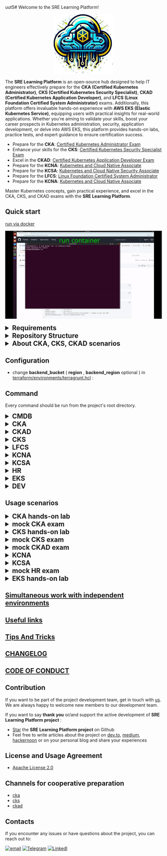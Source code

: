 uut5# Welcome to the SRE Learning Platform!
<p align="center">
    <a href="https://github.com/ViktorUJ/cks"><img src="https://raw.githubusercontent.com/ViktorUJ/terraform-aws-vpc/master/img/logo_192x192.png" width="192" height="192" alt="SRE Learning Platform"/></a>
</p>


The **SRE Learning Platform** is an open-source hub designed to help IT engineers effectively prepare for the **CKA (Certified Kubernetes Administrator)**, **CKS (Certified Kubernetes Security Specialist)**, **CKAD (Certified Kubernetes Application Developer)**, and **LFCS (Linux Foundation Certified System Administrator)** exams. Additionally, this platform offers invaluable hands-on experience with **AWS EKS (Elastic Kubernetes Service)**, equipping users with practical insights for real-world applications. Whether you're aiming to validate your skills, boost your career prospects in Kubernetes administration, security, application development, or delve into AWS EKS, this platform provides hands-on labs, practice tests, and expert guidance to ensure certification success.

- Prepare for the **CKA**: [Certified Kubernetes Administrator Exam](https://training.linuxfoundation.org/certification/certified-kubernetes-administrator-cka/)
- Enhance your skills for the **CKS**: [Certified Kubernetes Security Specialist Exam](https://training.linuxfoundation.org/certification/certified-kubernetes-security-specialist/)
- Excel in the **CKAD**: [Certified Kubernetes Application Developer Exam](https://training.linuxfoundation.org/certification/certified-kubernetes-application-developer-ckad/)
- Prepare for the **KCNA**: [Kubernetes and Cloud Native Associate](https://training.linuxfoundation.org/certification/kubernetes-cloud-native-associate/)
- Prepare for the **KCSA**: [Kubernetes and Cloud Native Security Associate](https://training.linuxfoundation.org/certification/kubernetes-and-cloud-native-security-associate-kcsa/)
- Prepare for the **LFCS**: [Linux Foundation Certified System Administrator](https://training.linuxfoundation.org/certification/linux-foundation-certified-sysadmin-lfcs/)
- Prepare for the **KCNA**: [Kubernetes and Cloud Native Associate](https://training.linuxfoundation.org/certification/kubernetes-cloud-native-associate/)


Master Kubernetes concepts, gain practical experience, and excel in the CKA, CKS, and CKAD exams with the **SRE Learning Platform**.


## Quick start
[run via docker](docs%2Frun_from_docker.MD)

[![video instruction](docs%2Fimages%2Frun_via_docker.gif)](https://youtu.be/Xh6sWzafBmw "run via docker")


<details>
  <summary style="font-weight: bold; font-size: 1.5em;">Requirements</summary>

- [GNU Make](https://www.gnu.org/software/make/) >= 4.2.1
- [terrafrom](https://developer.hashicorp.com/terraform/tutorials/aws-get-started/install-cli)  >= v1.6.6
- [terragrunt](https://terragrunt.gruntwork.io/docs/getting-started/install/) >= v0.54.8
- [jq](https://jqlang.github.io/jq/download/) >= 1.6
- [aws IAM user](https://docs.aws.amazon.com/IAM/latest/UserGuide/id_users_create.html)  + [Access key](https://docs.aws.amazon.com/IAM/latest/UserGuide/id_credentials_access-keys.html)  (or [IAM role](https://docs.aws.amazon.com/IAM/latest/UserGuide/id_roles.html) ) with  [Admin privilege  for VPC, EC2, IAM, EKS](https://docs.aws.amazon.com/IAM/latest/UserGuide/access_policies.html)
- [AWS CLI](https://docs.aws.amazon.com/cli/latest/userguide/getting-started-version.html) > 2.2.30
- [aws profile](https://docs.aws.amazon.com/cli/latest/userguide/cli-configure-files.html)

**Or you can** [run via docker](docs%2Frun_from_docker.MD)  ( [video instruction](https://youtu.be/Xh6sWzafBmw) )

</details>

<details>
  <summary style="font-weight: bold; font-size: 1.5em;">Repository Structure</summary>

The repository is organized into the following sections:

- **[Makefile](Makefile)** - File contains scenarios for launching hands-on labs and mock exams.
- **[tasks](tasks)** - Directory contains lab scenarios and mock exam scripts.
  - **[cka](tasks%2Fcka)** - Directory contains everything related to CKA.
    - **[labs](tasks%2Fcka%2Flabs)**  - Directory  contains hands-on labs for the CKA exam.
    - **[mock](tasks%2Fcka%2Fmock)**  - Directory contains mock scripts for the CKA exam.
  - **[cks](tasks%2Fcks)** - Directory contains everything related to CKS.
    - **[labs](tasks%2Fcks%2Flabs)**  - Directory contains hands-on labs for the CKS exam.
    - **[mock](tasks%2Fcks%2Fmock)**  - Directory contains mock scripts for the CKS exam.
- **[terraform](terraform)** - Directory contains  modules and Terraform environments.
  - **[environments](terraform%2Fenvironments)** - Directory contains terragrunt (terraform) environments.
  - **[modules](terraform%2Fmodules)** - Directory contains terraform modules.

</details>

<details>
  <summary style="font-weight: bold; font-size: 1.5em;">About CKA, CKS, CKAD scenarios</summary>

- the platform uses **aws**  to create following resources :  **vpc**, **subnets**, **security groups**, **ec2** (spot ), **s3**
- after you launch the scenarios the platform will create all the necessary resources   and give access to k8s clusters.
- to create clusters the platform uses **kubeadm**
- you can easily add your own scenario using the already existing terraform module [k8s_self_managment](terraform%2Fmodules%2Fk8s_self_managment)
- [k8s_self_managment](terraform%2Fmodules%2Fk8s_self_managment)  module supports versions:
````
k8s version  : [ 1.21 , 1.33 ]   https://kubernetes.io/releases/
Rintime :
    docker                   [1.21 , 1.23]
    cri-o                    [1.21 , 1.29]
    containerd               [1.21 , 1.33]   # cks, cka  default 1.30
    containerd_gvizor        [1.21 , 1.33]
OS for nodes  :
   ubuntu  :  20.04 LTS  ,  22.04 LTS   # cks default  22.04 LTS
CNI :  calico ,culium
````
</details>

## Configuration
- change  **backend_bucket** ( **region** , **backend_region**  optional ) in [terraform/environments/terragrunt.hcl](terraform%2Fenvironments%2Fterragrunt.hcl#L4) :


## Command
Every command should be run from the project's root directory.
<details>
  <summary style="font-weight: bold; font-size: 1.5em;">CMDB</summary>

- ``make cmdb_get_env_all`` - get a list of all resources in CMDB
- ``USER_ID='myuser' ENV_ID='01' make cmdb_get_user_env_data`` - show all created resources of user **myuser** in environment **01**
- ``USER_ID='myuser' ENV_ID='01' make cmdb_get_user_env_lock`` - show all lock resources of user **myuser** in environment **01**
- ``USER_ID='myuser' ENV_ID='01' make cmdb_get_user_env_lock`` - show all lock resources of user **myuser** in environment **01**
- ``USER_ID='myuser' make cmdb_get_user_env_lock`` - show all lock resources of user **myuser** in **all** environment
- ``USER_ID='myuser' make cmdb_get_user_env_data`` - show all data resources of user **myuser** in **all** environment
- ``CMDB_ITEM='CMDB_data_myuser_02_k8s_cluster1' make cmdb_get_item`` - getting detailed information about **CMDB_data_myuser_02_k8s_cluster1** resource.


</details>

<details>
  <summary style="font-weight: bold; font-size: 1.5em;">CKA</summary>

### cka task
- ``TASK=01 make run_cka_task`` - create cka [hands-on labs](docs%2Flabs.MD#cka-labs) number 01
- ``TASK=01 make delete_cka_task`` - delete cka hands-on labs
- ``TASK=01 make run_cka_task_clean`` - run cka_task with clean terragrunt cache  for  cka_task
- ``make output_cka_task `` - show **outputs** from   **cka_task**
### cka mock
- ``TASK=01 make run_cka_mock`` - create mock  CKA exam [number 01](tasks%2Fcka%2Fmock%2F01)
- ``make delete_cka_mock`` - delete mock  CKA exam
- ``TASK=01 make run_cka_mock_clean`` - create mock  CKA exam [number 01](tasks%2Fcka%2Fmock%2F01)  with clean terragrunt cache
- ``make output_cka_mock `` - show **outputs** from   **cka_mock**

</details>

<details>
  <summary style="font-weight: bold; font-size: 1.5em;">CKAD</summary>

### ckad mock
- ``TASK=01 make run_ckad_mock`` - create mock  CKAD exam [number 01](tasks%2Fckad%2Fmock%2F01)
- ``make delete_ckad_mock`` - delete mock  CKAD exam
- ``TASK=01 make run_ckad_mock_clean`` - create mock  CKAD exam [number 01](tasks%2Fckad%2Fmock%2F01)  with clean terragrunt cache
- ``make output_ckad_mock `` - show **outputs** from   **ckad_mock**

</details>

<details>
  <summary style="font-weight: bold; font-size: 1.5em;">CKS</summary>

### cks task
- ``TASK=10 make run_cks_task`` - create cks [hands-on labs](docs%2Flabs.MD#cks-labs) number 10
- ``TASK=10 make delete_cks_task`` - delete cks hands-on labs
- ``TASK=10  make run_cks_task_clean`` - run cks_task with clean terragrunt cache  for  cks_task
- ``make output_cks_task `` - show **outputs** from   **cks_task**
### cks mock
- ``TASK=01 make run_cks_mock`` - create mock  CKS exam [number 01](tasks%2Fcks%2Fmock%2F01)
- ``make delete_cks_mock`` - delete mock  CKS exam
- ``TASK=01 make run_cks_mock_clean`` - create mock  CKS exam [number 01](tasks%2Fcks%2Fmock%2F01)  with clean terragrunt cache
- ``make output_cks_mock `` - show **outputs** from   **cks_mock**
</details>

<details>
  <summary style="font-weight: bold; font-size: 1.5em;">LFCS</summary>

### lfcs mock

- ``TASK=01 make run_lfcs_mock`` - create mock LFCS exam [number 01](tasks/lfcs/mock/01/)
- ``make delete_lfcs_mock`` - delete mock LFCS exam
- ``TASK=01 make delete_lfcs_mock_clean`` - delete mock LFCS exam [number 01](tasks/lfcs/mock/01/) with cleaning terragrunt cache
- ``make output_lfcs_mock`` - show **outputs** from  **lfcs_mock**

</details>

<details>
  <summary style="font-weight: bold; font-size: 1.5em;">KCNA</summary>

### KCNA

- check examle questions in [kcna](tasks%2Fkcna) directory

</details>

<details>
  <summary style="font-weight: bold; font-size: 1.5em;">KCSA</summary>

- check examle questions in [kcsa](tasks%2Fkcsa) directory

</details>


<details>
  <summary style="font-weight: bold; font-size: 1.5em;">HR</summary>

- ``TASK=01 make run_hr_mock`` - create mock  hr exam [number 01](tasks%2Fhr%2Fmock%2F01)
- ``make delete_hr_mock`` - delete mock  hr exam
- ``TASK=01 make run_hr_mock_clean`` - create mock  CKS exam [number 01](tasks%2Fhr%2Fmock%2F01)  with clean terragrunt cache
- ``make output_hr_mock `` - show **outputs** from   **hr_mock**
</details>

<details>
  <summary style="font-weight: bold; font-size: 1.5em;">EKS</summary>

- ``TASK={lab_number} make run_eks_task`` create hands-on lab
- ``make delete_eks_task`` delete eks lab cluster
</details>

<details>
  <summary style="font-weight: bold; font-size: 1.5em;">DEV</summary>

- ``make lint`` run linter on the project

</details>

## Usage scenarios


<details>
  <summary style="font-weight: bold; font-size: 1.5em;">CKA hands-on lab</summary>

- choose [a hands-on lab](docs%2Flabs.MD#cka-labs) number
- create cka lab cluster ``TASK={lab_number} make run_cka_task``
- find {master_external_ip} in terraform output
- log in to master node via ssh  ``ssh ubuntu@{master_external_ip} -i {key}``
- check init logs `` tail -f /var/log/cloud-init-output.log ``
- read lab descriptions in ``{lab_number}/README.MD``
- check solution in ``{lab_number}/SOLUTION.MD``
- delete cka lab cluster ``make delete_cka_task``
- clean cka lab cluster ``.terraform`` folder  ``make clean_cka_task ``
</details>

<details>
  <summary style="font-weight: bold; font-size: 1.5em;">mock CKA exam</summary>

  [Video instruction for launching **CKA mock exam**](https://www.youtube.com/watch?v=P-YYX4CTWIg)

- choose [a mock exam](tasks%2Fcka%2Fmock) number
- change instance type from ``spot`` to ``ondemand`` in  ``{mock_number}/env.hcl`` if you need
- create mock  CKA exam ``TASK={mock_number} make run_cka_mock``
- find ``worker_pc_ip`` in ``terraform output``
- connect to ``worker_pc_ip``  with your ssh key and user ``ubuntu``
- open questions list ``{mock_number}/README.MD`` and do tasks
- use ``ssh  {kubernetes_nodename}`` from  work pc to connect to node
- run ``time_left`` on work pc to check time
- run ``check_result`` on work pc to check result
- delete mock  CKA exam `make delete_cka_mock`
- find exam solutions  in ``{mock_number}/worker/files/solutions)`` and * [Video](https://youtu.be/IZsqAPpbBxM)  for [mock 01](tasks%2Fcka%2Fmock%2F01) .
- find  exam tests in ``{mock_number}/worker/files/tests.bats)``
</details>


<details>
  <summary style="font-weight: bold; font-size: 1.5em;">CKS hands-on lab</summary>

- choose [CKS lab](docs%2Flabs.MD#cks-labs)  number
- change **ami_id** in ``{lab_number}/scripts/terragrunt.hcl`` if you changed **region**
- create cka lab cluster ``TASK={lab_number} make run_cks_task``
- find {master_external_ip} in terraform output
- log in to master node via ssh  ``ssh ubuntu@{master_external_ip} -i {key}``
- check init logs `` tail -f /var/log/cloud-init-output.log ``
- read lab descriptions in ``{lab_number}/README.MD``
- check solution in ``{lab_number}/SOLUTION.MD``
- delete cks lab cluster ``make delete_cks_task``
- clean cks lab cluster ``.terraform`` folder  ``make clean_cks_task ``
</details>

<details>
  <summary style="font-weight: bold; font-size: 1.5em;">mock CKS exam</summary>

  [Video instruction for launching **CKS mock exam**](https://youtu.be/_GbsBOMaJ9Q)

### mock  CKS exam
- choose [a mock exam](tasks%2Fcks%2Fmock) number
- change **ubuntu_version** in ``{mock_number}/env.hcl`` if you need
- change instance type from ``spot`` to ``ondemand`` in  ``{mock_number}/env.hcl`` if you need
- create mock  CKS exam ``TASK={mock_number} make run_cks_mock`` or ``TASK={mock_number} make run_cks_mock_clean`` if you'd like  to run with **clean** terragrunt cache
- find ``worker_pc_ip`` in ``terraform output``
- connect to ``worker_pc_ip``  with your ssh key and user ``ubuntu``
- open questions list ``{mock_number}/README.MD`` and do tasks
- use ``ssh  {kubernetes_nodename}`` from  work pc to connect to node
- run ``time_left`` on work pc to check time
- run ``check_result`` on work pc to check result
- delete mock  CKS exam `make delete_cks_mock`
- find exam solutions in ``{mock_number}/worker/files/solutions``  [mock 1 solutions](tasks%2Fcks%2Fmock%2F01%2Fworker%2Ffiles%2Fsolutions)  and [video](https://youtu.be/I8CPwcGbrG8)
- find exam tests in ``{mock_number}/worker/files/tests.bats``
</details>

<details>
  <summary style="font-weight: bold; font-size: 1.5em;">mock CKAD exam</summary>

  [Video instruction for launching **CKAD mock exam**](https://youtu.be/7X4Y9QhbTsk)

### mock  CKAD exam
- choose [a mock exam](tasks%2Fckad%2Fmock)  number
- change **ubuntu_version** in ``{mock_number}/env.hcl`` if you need
- change instance type from ``spot`` to ``ondemand`` in  ``{mock_number}/env.hcl`` if you need
- create mock  CKAD exam ``TASK={mock_number} make run_ckad_mock`` or ``TASK={mock_number} make run_ckad_mock_clean`` if you'd like  to run with **clean** terragrunt cache
- find ``worker_pc_ip`` in ``terraform output``
- connect to ``worker_pc_ip``  with your ssh key and user ``ubuntu``
- open questions list ``{mock_number}/README.MD`` and do tasks
- use ``ssh  {kubernetes_nodename}`` from  work pc to connect to node
- run ``time_left`` on work pc to check time
- run ``check_result`` on work pc to check result
- delete mock  CKAD exam `make delete_ckad_mock`
- find exam solutions in ``{mock_number}/worker/files/solutions``  [mock 1 solutions](tasks%2Fckad%2Fmock%2F01%2Fworker%2Ffiles%2Fsolutions)   and [video](https://youtu.be/yQK7Ca8d-yw)
- find exam tests in ``{mock_number}/worker/files/tests.bats``
</details>

<details>
  <summary style="font-weight: bold; font-size: 1.5em;">KCNA </summary>

### example questions for KCNA exam

- check examle questions in [kcna](tasks%2Fkcna) directory
</details>

<details>
  <summary style="font-weight: bold; font-size: 1.5em;">KCSA</summary>

### example questions for KCSA exam

- check examle questions in [kcsa](tasks%2Fkcsa) directory
</details>

<details>
  <summary style="font-weight: bold; font-size: 1.5em;">mock HR exam</summary>

  [Video instruction for launching **HR mock exam**](https://youtu.be/4CTC1jl8lxE)

### mock  HR exam
- choose [a mock exam](tasks%2Fhr%2Fmock) number
- change **ubuntu_version** in ``{mock_number}/env.hcl`` if you need
- change instance type from ``spot`` to ``ondemand`` in  ``{mock_number}/env.hcl`` if you need
- create mock  CKS exam ``TASK={mock_number} make run_hr_mock`` or ``TASK={mock_number} make run_hr_mock_clean`` if you'd like  to run with **clean** terragrunt cache
- find ``worker_pc_ip`` in ``terraform output``
- connect to ``worker_pc_ip``  with your ssh key and user ``ubuntu``
- open questions list ``{mock_number}/README.MD`` and do tasks
- use ``ssh  {kubernetes_nodename}`` from  work pc to connect to node
- run ``time_left`` on work pc to check time
- run ``check_result`` on work pc to check result
- delete mock  CKA exam `make delete_hr_mock`
- find exam solutions in ``{mock_number}/worker/files/solutions``  [mock 1 solutions](tasks%2Fhr%2Fmock%2F01%2Fworker%2Ffiles%2Fsolutions)  and [video](https://youtu.be/4CTC1jl8lxE)
- find exam tests in ``{mock_number}/worker/files/tests.bats``
</details>

<details>
  <summary style="font-weight: bold; font-size: 1.5em;">EKS hands-on lab</summary>

- choose [labs](docs%2Flabs.MD#eks-labs)  number
- create hands-on lab `` TASK={lab_number} make run_eks_task ``
- find ``worker_pc_ip`` in ``terraform output``
- log in to worker_pc node via ssh  ``ssh ubuntu@{worker_pc_ip} -i {key}``
- read lab descriptions in ``{lab_number}/README.MD``
- check solution in ``{lab_number}/SOLUTION.MD``
- delete eks lab cluster ``make delete_eks_task``
</details>

## [Simultaneous work with independent environments](docs%2Fmultiple_users_envs.MD)

## [Useful links](docs%2Flinks.MD)

## [Tips And Tricks](docs%2Ftips_and_tricks.MD)

## [CHANGELOG](CHANGELOG%2FCHANGELOG.MD)

## [CODE OF CONDUCT](docs%2FCODE_OF_CONDUCT.md)

## Contribution
If you want to be part of the project development team, get in touch with [us](https://github.com/ViktorUJ/cks/tree/master#contacts). We are always happy to welcome new members to our development team.


If you want to say **thank you** or/and support the active development of **SRE Learning Platform project** :
- [Star](https://github.com/ViktorUJ/cks) the **SRE Learning Platform project** on Github
- Feel free to write articles about the project on [dev.to](https://dev.to/), [medium](https://medium.com/), [hackernoon](https://hackernoon.com) or on your personal blog and share your experiences


## License and Usage Agreement
- [Apache License 2.0](LICENSE)

## Channels for cooperative preparation
 -  [cka](https://t.me/sre_platform_cka)
 -  [cks](https://t.me/sre_platform_cks)
 -  [ckad](https://t.me/sre_platform_ckad)

## Contacts

If you encounter any issues or have questions about the project, you can reach out to:

[![email](https://badgen.net/badge/icon/email?icon=email&label)](mailto:viktoruj@gmail.com) [![Telegram](https://badgen.net/badge/icon/telegram?icon=telegram&label)](https://t.me/viktor_uj) [![LinkedI](https://badgen.net/badge/icon/linkedin?icon=linkedin&label)](https://www.linkedin.com/in/viktar-mikalayeu-mns)


